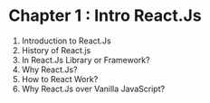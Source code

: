 # Chapter 1 : Intro React.Js
1. Introduction to React.Js
2. History of React.js
3. In React.Js Library or Framework?
4. Why React.Js?
5. How to React Work?
6. Why React.Js over Vanilla JavaScript?
